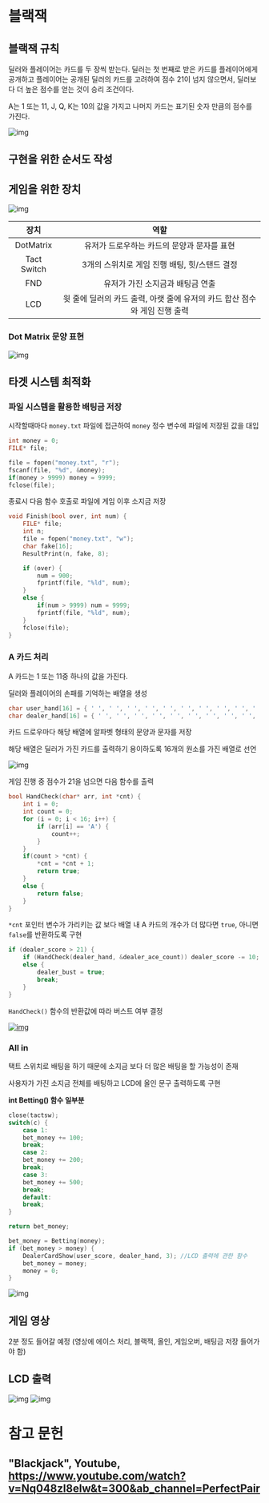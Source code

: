 # 블랙잭

## 블랙잭 규칙

딜러와 플레이어는 카드를 두 장씩 받는다. 딜러는 첫 번째로 받은 카드를 플레이어에게 공개하고 플레이어는 공개된 딜러의 카드를 고려하여 점수 21이 넘지 않으면서, 딜러보다 더 높은 점수를 얻는 것이 승리 조건이다.

A는 1 또는 11, J, Q, K는 10의 값을 가지고 나머지 카드는 표기된 숫자 만큼의 점수를 가진다.

![img](/doc/images/Blackjackdraw.gif)

## 구현을 위한 순서도 작성

## 게임을 위한 장치

![img](/doc/images/Blackjackoverview.png)

|장치|역할|
|:---:|:---:|
DotMatrix|유저가 드로우하는 카드의 문양과 문자를 표현
Tact Switch|3개의 스위치로 게임 진행 배팅, 힛/스탠드 결정
FND|유저가 가진 소지금과 배팅금 연출
LCD|윗 줄에 딜러의 카드 출력, 아랫 줄에 유저의 카드 합산 점수와 게임 진행 출력

### Dot Matrix 문양 표현

![img](/doc/images/Shape.jpg)

## 타겟 시스템 최적화

### 파일 시스템을 활용한 배팅금 저장

시작할때마다 `money.txt` 파일에 접근하여 `money` 정수 변수에 파일에 저장된 값을 대입

```c
int money = 0;
FILE* file;

file = fopen("money.txt", "r");
fscanf(file, "%d", &money);
if(money > 9999) money = 9999;
fclose(file);
```

종료시 다음 함수 호출로 파일에 게임 이후 소지금 저장

```c
void Finish(bool over, int num) {
    FILE* file;
    int n;
    file = fopen("money.txt", "w");
    char fake[16];
    ResultPrint(n, fake, 8);

    if (over) {
        num = 900;
        fprintf(file, "%ld", num);
    }
    else {
        if(num > 9999) num = 9999;
        fprintf(file, "%ld", num);
    }
    fclose(file);
}
```

### A 카드 처리

A 카드는 1 또는 11중 하나의 값을 가진다.

딜러와 플레이어의 손패를 기억하는 배열을 생성

```c
char user_hand[16] = { ' ', ' ', ' ', ' ', ' ', ' ', ' ', ' ', ' ', ' ', ' ', ' ', ' ', ' ', ' ', ' '};
char dealer_hand[16] = { ' ', ' ', ' ', ' ', ' ', ' ', ' ', ' ', ' ', ' ', ' ', ' ', ' ', ' ', ' ', ' '};
```

카드 드로우마다 해당 배열에 알파벳 형태의 문양과 문자를 저장

해당 배열은 딜러가 가진 카드를 출력하기 용이하도록 16개의 원소를 가진 배열로 선언

![img](/doc/images/Handarray.png)

게임 진행 중 점수가 21을 넘으면 다음 함수를 출력

```c
bool HandCheck(char* arr, int *cnt) {
    int i = 0;
    int count = 0;
    for (i = 0; i < 16; i++) {
        if (arr[i] == 'A') {
            count++;
        }
    }
    if(count > *cnt) {
        *cnt = *cnt + 1;
        return true;
    }
    else {
        return false;
    }
}
```

`*cnt` 포인터 변수가 가리키는 값 보다 배열 내 A 카드의 개수가 더 많다면 `true`, 아니면 `false`를 반환하도록 구현

```c
if (dealer_score > 21) {
    if (HandCheck(dealer_hand, &dealer_ace_count)) dealer_score -= 10;
    else {
        dealer_bust = true;
        break;
    }
}
```

`HandCheck()` 함수의 반환값에 따라 버스트 여부 결정

[![img](/doc/images/Acesum.png)](https://drive.google.com/file/d/1cvrr9nRUtiEZbGRDAiSb4vw71cQT0vEU/view?usp=sharing)


### All in

택트 스위치로 배팅을 하기 때문에 소지금 보다 더 많은 배팅을 할 가능성이 존재

사용자가 가진 소지금 전체를 배팅하고 LCD에 올인 문구 출력하도록 구현

**int Betting() 함수 일부분**
```c
close(tactsw);
switch(c) {
    case 1:
    bet_money += 100;
    break;
    case 2:
    bet_money += 200;
    break;
    case 3:
    bet_money += 500;
    break;
    default:
    break;
}

return bet_money;
```


```c
bet_money = Betting(money);
if (bet_money > money) {
    DealerCardShow(user_score, dealer_hand, 3); //LCD 출력에 관한 함수
    bet_money = money;
    money = 0;
}
```

![img](/doc/images/Allin.png)

## 게임 영상

2분 정도 들어갈 예정 (영상에 에이스 처리, 블랙잭, 올인, 게임오버, 배팅금 저장 들어가야 함)


## LCD 출력
![img](/doc/images/Push.jpg)
![img](/doc/images/)


# 참고 문헌

## "Blackjack", Youtube, https://www.youtube.com/watch?v=Nq048zl8elw&t=300&ab_channel=PerfectPair